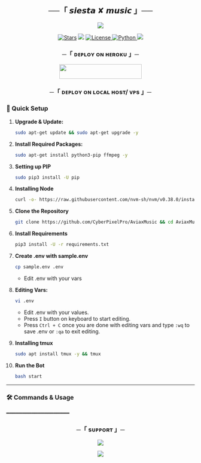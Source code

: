 <h2 align="center">
    ──「 𝙨𝙞𝙚𝙨𝙩𝙖 ✘ 𝙢𝙪𝙨𝙞𝙘  」──
</h2>

<p align="center">
  <img src="https://envs.sh/54w.jpg">
</p>

<p align="center">
<a href="https://github.com/Anjlnobita/Siestaxmusic/stargazers"><img src="https://img.shields.io/github/stars/Anjlnobita/Seistaxmusic?color=black&logo=github&logoColor=black&style=for-the-badge" alt="Stars" /></a>
<a href="https://github.com/Anjlnobita/Siestaxmusic/network/members"> <img src="https://img.shields.io/github/forks/Anjlnobita/Seistaxmusic?color=black&logo=github&logoColor=black&style=for-the-badge" /></a>
<a href="https://github.com/Anjlnobita/Siestaxmusic/blob/master/LICENSE"> <img src="https://img.shields.io/badge/License-MIT-blueviolet?style=for-the-badge" alt="License" /> </a>
<a href="https://www.python.org/"> <img src="https://img.shields.io/badge/Written%20in-Python-orange?style=for-the-badge&logo=python" alt="Python" /> </a>
<a href="https://github.com/Anjlnobita/Siestaxmusic/commits/Anjlnobita"> <img src="https://img.shields.io/github/last-commit/Anjlnobita/Seistaxmusic?color=blue&logo=github&logoColor=green&style=for-the-badge" /></a>
</p>

<h3 align="center">
    ─「 ᴅᴇᴩʟᴏʏ ᴏɴ ʜᴇʀᴏᴋᴜ 」─
</h3>

<p align="center"><a href="https://dashboard.heroku.com/new?template=https://github.com/Anjlnobita/Seistaxmusic"> <img src="https://img.shields.io/badge/Deploy%20On%20Heroku-black?style=for-the-badge&logo=heroku" width="220" height="38.45"/></a></p>

<h3 align="center">
    ─「 ᴅᴇᴩʟᴏʏ ᴏɴ ʟᴏᴄᴀʟ ʜᴏsᴛ/ ᴠᴘs 」─
</h3>

### 🔧 Quick Setup

1. **Upgrade & Update:**
   ```bash
   sudo apt-get update && sudo apt-get upgrade -y
   ```

2. **Install Required Packages:**
   ```bash
   sudo apt-get install python3-pip ffmpeg -y
   ```
3. **Setting up PIP**
   ```bash
   sudo pip3 install -U pip
   ```
4. **Installing Node**
   ```bash
   curl -o- https://raw.githubusercontent.com/nvm-sh/nvm/v0.38.0/install.sh | bash && source ~/.bashrc && nvm install v18
   ```
5. **Clone the Repository**
   ```bash
   git clone https://github.com/CyberPixelPro/AviaxMusic && cd AviaxMusic
   ```
6. **Install Requirements**
   ```bash
   pip3 install -U -r requirements.txt
   ```
7. **Create .env  with sample.env**
   ```bash
   cp sample.env .env
   ```
   - Edit .env with your vars
8. **Editing Vars:**
   ```bash
   vi .env
   ```
   - Edit .env with your values.
   - Press `I` button on keyboard to start editing.
   - Press `Ctrl + C`  once you are done with editing vars and type `:wq` to save .env or `:qa` to exit editing.
9. **Installing tmux**
    ```bash
    sudo apt install tmux -y && tmux
    ```
10. **Run the Bot**
    ```bash
    bash start
    ```

---

### 🛠 Commands & Usage
━━━━━━━━━━━━━━━━━━━━

<h3 align="center">
    ─「 sᴜᴩᴩᴏʀᴛ 」─
</h3>

<p align="center">
<a href="https://t.me/teenscmnity"><img src="https://img.shields.io/badge/-Support%20Group-blue.svg?style=for-the-badge&logo=Telegram"></a>
</p>

<p align="center">
<a href="https://t.me/anjlnobita"><img src="https://img.shields.io/badge/-Support%20Channel-blue.svg?style=for-the-badge&logo=Telegram"></a>
</p>

